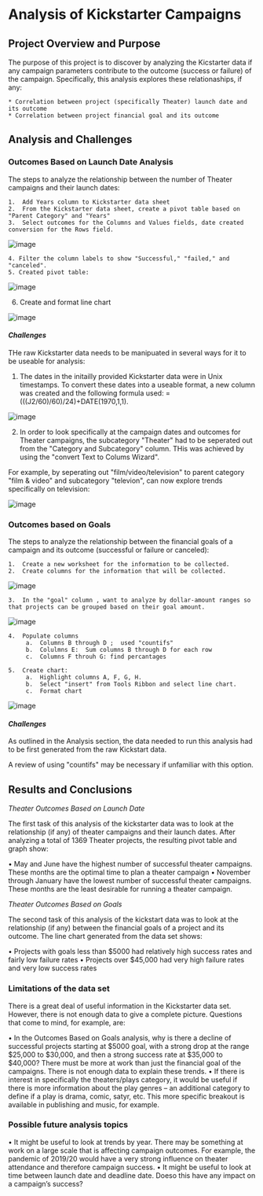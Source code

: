 # Analysis of Kickstarter Campaigns

## Project Overview and Purpose

The purpose of this project is to discover by analyzing the Kicstarter data if any campaign parameters contribute to the outcome (success or failure) of the campaign.  Specifically, this analysis explores these relationaships, if any:

    * Correlation between project (specifically Theater) launch date and its outcome
    * Correlation between project financial goal and its outcome
    
## Analysis and Challenges

   ### Outcomes Based on Launch Date Analysis

   The steps to analyze the relationship between the number of Theater campaigns and their launch dates:
   
    1.  Add Years column to Kickstarter data sheet
    2.  From the Kickstarter data sheet, create a pivot table based on "Parent Category" and "Years"
    3.  Select outcomes for the Columns and Values fields, date created conversion for the Rows field.

  ![image](https://user-images.githubusercontent.com/84471904/123309279-9358e380-d4d9-11eb-981e-e16d49dd5fbc.png)

    4. Filter the column labels to show "Successful," "failed," and "canceled".  
    5. Created pivot table: 
    
   ![image](https://user-images.githubusercontent.com/84471904/123311009-85a45d80-d4db-11eb-9c6a-a93d86b21dbd.png)

   6.  Create and format line chart 

![image](https://user-images.githubusercontent.com/84471904/123290734-5cc59d80-d4c6-11eb-8aff-69eb23ad4944.png)

#### _Challenges_

THe raw Kickstarter data needs to be manipuated in several ways for it to be useable for analysis:

   1.  The dates in the initailly provided Kickstarter data were in Unix timestamps.  To convert these dates into a useable format, a new column was created and the following formula used: =(((J2/60)/60)/24)+DATE(1970,1,1).


   ![image](https://user-images.githubusercontent.com/84471904/123316404-a66fb180-d4e1-11eb-8361-89033b18d533.png)

     
   2.  In order to look specifically at the campaign dates and outcomes for Theater campaigns, the subcategory "Theater" had to be seperated out from the "Category and Subcategory" column.  THis was achieved by using the "convert Text to Colums Wizard".  
   
   For example, by seperating out "film/video/television" to parent category "film & video" and subcategory "televion", can now explore trends specifically on television:


   ![image](https://user-images.githubusercontent.com/84471904/123316891-3e6d9b00-d4e2-11eb-8784-fbe009ca6028.png)
   
   


  ### Outcomes based on Goals
  
  The steps to analyze the relationship between the financial goals of a campaign and its outcome (successful or failure or canceled):
   
    1.  Create a new worksheet for the information to be collected.  
    2.  Create columns for the information that will be collected. 
 
![image](https://user-images.githubusercontent.com/84471904/123321893-6bbd4780-d4e8-11eb-9c4d-825d29feaf2a.png)

    
    3.  In the "goal" column , want to analyze by dollar-amount ranges so that projects can be grouped based on their goal amount.  
   
![image](https://user-images.githubusercontent.com/84471904/123321851-5d6f2b80-d4e8-11eb-89db-9280404bc060.png)

    4.  Populate columns
         a.  Columns B through D ;  used "countifs" 
         b.  Colulmns E:  Sum columns B through D for each row
         c.  Columns F throuh G: find percantages 
         
    5.  Create chart:
         a.  Highlight columns A, F, G, H. 
         b.  Select "insert" from Tools Ribbon and select line chart.
         c.  Format chart
  

![image](https://user-images.githubusercontent.com/84471904/123289803-9e097d80-d4c5-11eb-96ce-534a19a0e6a1.png)

#### _Challenges_

As outlined in the Analysis section, the data needed to run this analysis had to be first generated from the raw Kickstart data.

A review of using "countifs" may be necessary if unfamiliar with this option.


## Results and Conclusions

_Theater Outcomes Based on Launch Date_

The first task of this analysis of the kickstarter data was to look at the relationship (if any) of theater campaigns and their launch dates.  After analyzing a total of 1369 Theater projects, the resulting pivot table and graph show:

•	May and June have the highest number of successful theater campaigns.   These months are the optimal time to plan a theater campaign
•	November through January have the lowest number of successful theater campaigns.  These months are the least desirable for running a theater campaign.

_Theater Outcomes Based on Goals_

The second task of this analysis of the kickstart data was to look at the relationship (if any) between the financial goals of a project and its outcome.  The line chart generated from the data set shows:

•	Projects with goals less than $5000 had relatively high success rates and fairly low failure rates
•	Projects over $45,000 had very high failure rates and very low success rates

### Limitations of the data set

There is a great deal of useful information in the Kickstarter data set.  However, there is not enough data to give a complete picture.  Questions that come to mind, for example, are:

•	In the Outcomes Based on Goals analysis, why is there a decline of successful projects starting at $5000 goal, with a strong drop at the range $25,000 to $30,000, and then a strong success rate at $35,000 to $40,000?  There must be more at work than just the financial goal of the campaigns.  There is not enough data to explain these trends. 
•	If there is interest in specifically the theaters/plays category, it would be useful if there is more information about the play genres – an additional category to define if a play is drama, comic, satyr, etc.  This more specific breakout is available in publishing and music, for example. 

### Possible future analysis topics

•	It might be useful to look at trends by year.  There may be something at work on a large scale that is affecting campaign outcomes.  For example, the pandemic of 2019/20 would have a very strong influence on theater attendance and therefore campaign success.
•	It might be useful to look at time between launch date and deadline date.  Doeso this have any impact on a campaign’s success?  






    




